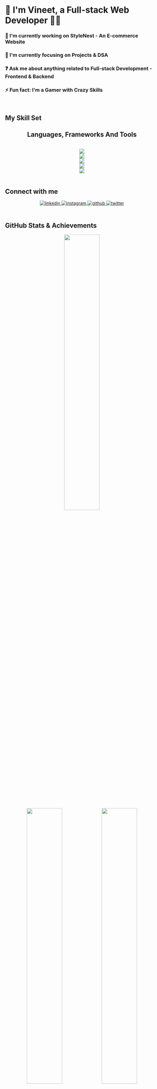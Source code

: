 # **🚀 I'm Vineet, a Full-stack Web Developer 👨‍💻**



### 🔭 I'm currently working on **StyleNest** - An E-commerce Website  

### 🌱 I'm currently focusing on **Projects & DSA**  

### ❓ Ask me about anything related to **Full-stack Development** - Frontend & Backend  

### ⚡ Fun fact: I'm a Gamer with Crazy Skills  

<br/>  

## My Skill Set  

<h2 align="center"> Languages, Frameworks And Tools </h2>
<br/>

<div align="center">  
<a href="https://skillicons.dev">
     <img src="https://skillicons.dev/icons?i=html,css,js,bootstrap" /> <br/>
     <img src="https://skillicons.dev/icons?i=nodejs,react,redux,npm,express,powershell" /> <br/>
     <img src="https://skillicons.dev/icons?i=mysql,mongodb" /> <br/>
     <img src="https://skillicons.dev/icons?i=git,gitlab,vscode" /> <br/>
     <img src="https://skillicons.dev/icons?i=windows,ubuntu,mint,kali,linux,debian" /> 
</a>
</div>

<br/>  

## Connect with me  
<div align="center">
<a href="https://linkedin.com/in/48-vineet" target="_blank">
<img src=https://img.shields.io/badge/linkedin-%231E77B5.svg?&style=for-the-badge&logo=linkedin&logoColor=white alt=linkedin style="margin-bottom: 5px;" />
</a>
<a href="https://instagram.com/48_vineet" target="_blank">
<img src=https://img.shields.io/badge/instagram-%23000000.svg?&style=for-the-badge&logo=instagram&logoColor=white alt=instagram style="margin-bottom: 5px;" />
</a>
<a href="https://github.com/48vineet" target="_blank">
<img src=https://img.shields.io/badge/github-%2324292e.svg?&style=for-the-badge&logo=github&logoColor=white alt=github style="margin-bottom: 5px;" />
</a>
<a href="https://twitter.com/48__Vineet_" target="_blank">
<img src=https://img.shields.io/badge/twitter-%2300acee.svg?&style=for-the-badge&logo=twitter&logoColor=white alt=twitter style="margin-bottom: 5px;" />
</a>  
</div>  

<br/>  

## GitHub Stats & Achievements

<div align="center">
  <img src="https://github-readme-stats.vercel.app/api?username=48vineet&show_icons=true&count_private=true&hide_border=true&theme=tokyonight" width="48%" />
</div>

<div align="center">
  <img src="https://github-readme-stats.vercel.app/api/top-langs/?username=48vineet&layout=compact&hide_border=true&theme=tokyonight" width="48%" />
  <img src="https://github-readme-activity-graph.vercel.app/graph?username=48vineet&theme=tokyo-night&hide_border=true" width="48%" />
</div>


## GitHub Trophies
<div align="center">
  <img src="https://github-profile-trophy.vercel.app/?username=48vineet&theme=tokyonight&no-frame=true&column=8" />
</div>

<br/>  

## Current Focus 🎯

<img src="https://images.squarespace-cdn.com/content/v1/5769fc401b631bab1addb2ab/1541580611624-TE64QGKRJG8SWAIUS7NS/coding-freak.gif" align="right" height="200" width="300" />  

- 🛍️ **Building StyleNest** - A modern e-commerce platform
- 📚 **Mastering DSA** - Strengthening problem-solving skills  
- 🚀 **Creating Projects** - Building real-world applications
- 💼 **Seeking Opportunities** - Open for internships and collaborations
- 🌐 **Full-stack Journey** - From frontend to backend mastery

<br/>

## Profile Views
<div align="center">
<img src="https://komarev.com/ghpvc/?username=48vineet&&style=flat-square&color=brightgreen" align="center" />
</div>  

<br/>  

***
<div align="center">
  <b>✨ Let's build something amazing together! ✨</b>
</div>
